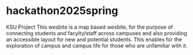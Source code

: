 # hackathon2025spring
KSU Project
This wesbite is a map based wesbite, for the purpose of connecting students and facylty/staff across campuses and also providing an accessible layout for new and potential students. This enables for the exploration of campus and campus life for those who are unfamiliar with it.

